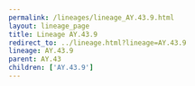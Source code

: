 ```yaml
---
permalink: /lineages/lineage_AY.43.9.html
layout: lineage_page
title: Lineage AY.43.9
redirect_to: ../lineage.html?lineage=AY.43.9
lineage: AY.43.9
parent: AY.43
children: ['AY.43.9']
---
```

